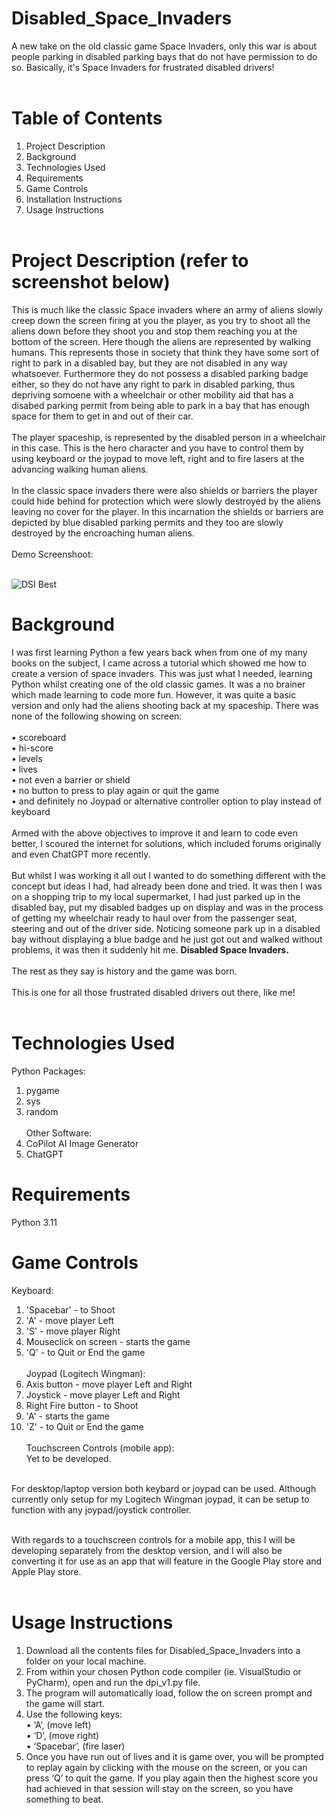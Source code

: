 # Disabled_Space_Invaders
A new take on the old classic game Space Invaders, only this war is about people parking in disabled parking bays that do not have permission to do so.
Basically, it's Space Invaders for frustrated disabled drivers!<br><br>

# Table of Contents
1.	Project Description<br>
2.	Background<br>
3.	Technologies Used<br>
4.	Requirements<br>
5. Game Controls<br>
6.	Installation Instructions<br>
7.	Usage Instructions<br><br>

# Project Description (refer to screenshot below)
This is much like the classic Space invaders where an army of aliens slowly creep down the screen firing at you the player, as you try to shoot all the aliens down before they shoot you and stop them reaching you at the bottom of the screen. Here though the aliens are represented by walking humans. This represents those in society that think they have some sort of right to park in a disabled bay, but they are not disabled in any way whatsoever. Furthermore they do not possess a disabled parking badge either, so they do not have any right to park in disabled parking, thus depriving somoene with a wheelchair or other mobility aid that has a disabed parking permit from being able to park in a bay that has enough space for them to get in and out of their car.
<br><br>
The player spaceship, is represented by the disabled person in a wheelchair in this case. This is the hero character and you have to control them by using keyboard or the joypad to move left, right and to fire lasers at the advancing walking human aliens.
<br><br>
In the classic space invaders there were also shields or barriers the player could hide behind for protection which were slowly destroyed by the aliens leaving no cover for the player. In this incarnation the shields or barriers are depicted by blue disabled parking permits and they too are slowly destroyed by the encroaching human aliens. <br><br>
Demo Screenshoot: <br><br>

![DSI Best](https://github.com/user-attachments/assets/ca4155c1-1ed4-476e-b22f-f93254e5858d)


# Background
I was first learning Python a few years back when from one of my many books on the subject, I came across a tutorial which showed me how to create a version of space invaders.  This was just what I needed, learning Python whilst creating one of the old classic games. It was a no brainer which made learning to code more fun. However, it was quite a basic version and only had the aliens shooting back at my spaceship. There was none of the following showing on screen: <br><br>
•	scoreboard<br>
•	hi-score<br>
•	levels <br>
•	lives<br>
•	not even a barrier or shield<br>
•	no button to press to play again or quit the game<br>
•	and definitely no Joypad or alternative controller option to play instead of keyboard
<br><br>
Armed with the above objectives to improve it and learn to code even better, I scoured the internet for solutions, which included forums originally and even ChatGPT more recently. 
<br><br>
But whilst I was working it all out I wanted to do something different with the concept but ideas I had, had already been done and tried. It was then I was on a shopping trip to my local supermarket, I had just parked up in the disabled bay, put my disabled badges up on display and was in the process of getting my wheelchair ready to haul over from the passenger seat, steering and out of the driver side. Noticing someone park up in a disabled bay without displaying a blue badge and he just got out and walked without problems, it was then it suddenly hit me.
<strong>Disabled Space Invaders.</strong>
<br><br>
The rest as they say is history and the game was born. 
<br><br>
This is one for all those frustrated disabled drivers out there, like me! 
<br><br>
# Technologies Used
Python Packages:
1.	pygame
2.	sys
3.	random
   <br><br>
Other Software:
1.	CoPilot AI Image Generator
2.	ChatGPT
   
# Requirements
Python 3.11

# Game Controls
Keyboard:<br>
1. 'Spacebar' - to Shoot
2. 'A' - move player Left
3. 'S' - move player Right
4. Mouseclick on screen - starts the game
5. 'Q' - to Quit or End the game
<br><br>
Joypad (Logitech Wingman):<br>
1. Axis button - move player Left and Right
2. Joystick - move player Left and Right
3. Right Fire button - to Shoot
4. 'A' - starts the game
5. 'Z' - to Quit or End the game
<br><br>
Touchscreen Controls (mobile app):<br>
Yet to be developed.
<br><br>

For desktop/laptop version both keybard or joypad can be used. Although currently only setup for my Logitech Wingman joypad, it can be setup to function with any joypad/joystick controller. 
<br><br>

With regards to a touchscreen controls for a mobile app, this I will be developing separately from the desktop version, and I will also be converting it for use as an app that will feature in the Google Play store and Apple Play store.<br><br>

# Usage Instructions
1.	Download all the contents files for Disabled_Space_Invaders into a folder on your local machine.
2.	From within your chosen Python code compiler (ie. VisualStudio or PyCharm), open and run the dpi_v1.py file.
3.	The program will automatically load, follow the on screen prompt and the game will start.
4.	Use the following keys: <br>
•	‘A’, (move left) <br>
•	‘D’, (move right)<br> 
•	‘Spacebar’, (fire laser)<br>
5.	Once you have run out of lives and it is game over, you will be prompted to replay again by clicking with the mouse on the screen, or you can press ‘Q’ to quit the game. If you play again then the highest score you had achieved in that session will stay on the screen, so you have something to beat.


